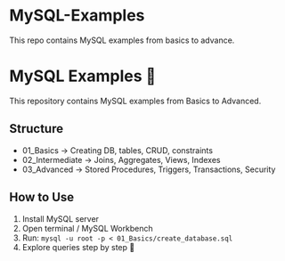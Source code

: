 # MySQL-Examples
This repo contains MySQL examples from basics to advance.
# MySQL Examples 🚀

This repository contains MySQL examples from Basics to Advanced.

## Structure
- 01_Basics → Creating DB, tables, CRUD, constraints
- 02_Intermediate → Joins, Aggregates, Views, Indexes
- 03_Advanced → Stored Procedures, Triggers, Transactions, Security

## How to Use
1. Install MySQL server
2. Open terminal / MySQL Workbench
3. Run: `mysql -u root -p < 01_Basics/create_database.sql`
4. Explore queries step by step 🚀
